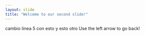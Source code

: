 ```yaml
---
layout: slide
title: "Welcome to our second slide!"
---
```

cambio linea 5
con esto
y esto otro
Use the left arrow to go back!
